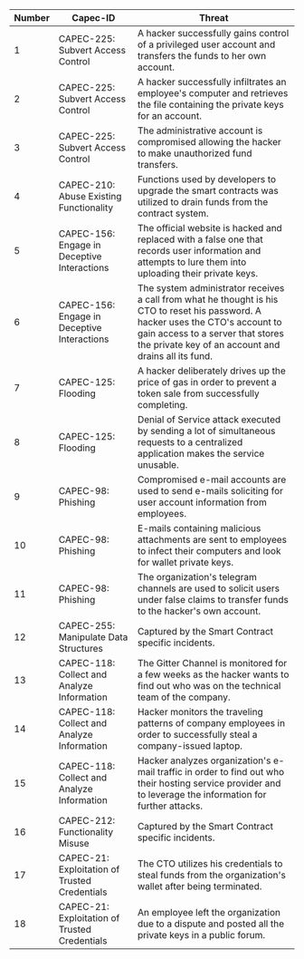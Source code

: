 | Number | Capec-ID | Threat |
|---------------------|-----------------------------------------------|----------------------------------------------------------------------------------------------------------------------------------------------------------------------------------------------------------------------------------------------------------------------------------------------------------------------------------------------------------------------------------------------------------------------------------------------------------------------------------------------------------------|
| 1 | CAPEC-225: Subvert Access Control |  A hacker successfully gains control of a privileged user account and transfers the funds to her own account. 
| 2 | CAPEC-225: Subvert Access Control |  A hacker successfully infiltrates an employee's computer and retrieves the file containing the private keys for an account.  |
| 3 | CAPEC-225: Subvert Access Control | The administrative account is compromised allowing the hacker to make unauthorized fund transfers. | 
| 4 | CAPEC-210: Abuse Existing Functionality | Functions used by developers to upgrade the smart contracts was utilized to drain funds from the contract system. |
| 5 | CAPEC-156: Engage in Deceptive Interactions | The official website is hacked and replaced with a false one that records user information and attempts to lure them into uploading their private keys. | 
| 6 | CAPEC-156: Engage in Deceptive Interactions | The system administrator receives a call from what he thought is his CTO to reset his password. A hacker uses the CTO's account to gain access to a server that stores the private key of an account and drains all its fund. |
| 7 | CAPEC-125: Flooding | A hacker deliberately drives up the price of gas in order to prevent a token sale from successfully completing. |
| 8 | CAPEC-125: Flooding | Denial of Service attack executed by sending a lot of simultaneous requests to a centralized application makes the service unusable. |≤
| 9 | CAPEC-98: Phishing | Compromised e-mail accounts are used to send e-mails soliciting for user account information from employees. |
| 10 | CAPEC-98: Phishing | E-mails containing malicious attachments are sent to employees to infect their computers and look for wallet private keys. |
| 11 | CAPEC-98: Phishing | The organization's telegram channels are used to solicit users under false claims to transfer funds to the hacker's own account. |
| 12 | CAPEC-255: Manipulate Data Structures | Captured by the Smart Contract specific incidents. |
| 13 | CAPEC-118: Collect and Analyze Information | The Gitter Channel is monitored for a few weeks as the hacker wants to find out who was on the technical team of the company. |
| 14 | CAPEC-118: Collect and Analyze Information | Hacker monitors the traveling patterns of company employees in order to successfully steal a company-issued laptop. | 
| 15 | CAPEC-118: Collect and Analyze Information | Hacker analyzes organization's e-mail traffic in order to find out who their hosting service provider and to leverage the information for further attacks. |
| 16 | CAPEC-212: Functionality Misuse |  Captured by the Smart Contract specific incidents. |
| 17 | CAPEC-21: Exploitation of Trusted Credentials | The CTO utilizes his credentials to steal funds from the organization's wallet after being terminated. |
| 18 | CAPEC-21: Exploitation of Trusted Credentials | An employee left the organization due to a dispute and posted all the private keys in a public forum. |
